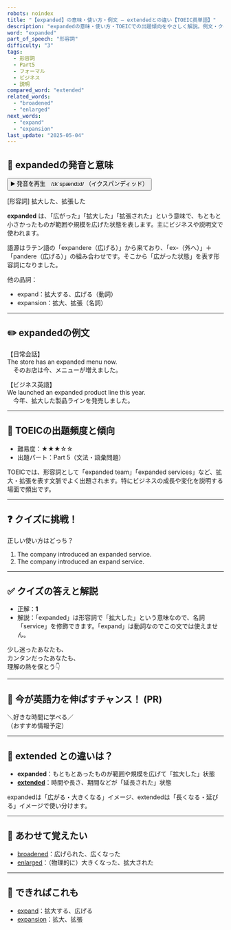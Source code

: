 ```yaml
---
robots: noindex
title: "【expanded】の意味・使い方・例文 ― extendedとの違い【TOEIC英単語】"
description: "expandedの意味・使い方・TOEICでの出題傾向をやさしく解説。例文・クイズ付きでextendedとの違いもわかりやすく学べます。"
word: "expanded"
part_of_speech: "形容詞"
difficulty: "3"
tags:
  - 形容詞
  - Part5
  - フォーマル
  - ビジネス
  - 説明
compared_word: "extended"
related_words:
  - "broadened"
  - "enlarged"
next_words:
  - "expand"
  - "expansion"
last_update: "2025-05-04"
---
```


## 🔰 expandedの発音と意味

<button class="play-audio" onclick="playTTS('expanded')">
  <span class="play-audio-main">
    ▶️ 発音を再生　/ɪkˈspændɪd/
  </span>
  <span class="play-audio-sub">
    （イクスパンディッド）
  </span>
</button>

[形容詞] 拡大した、拡張した

**expanded** は、「広がった」「拡大した」「拡張された」という意味で、もともと小さかったものが範囲や規模を広げた状態を表します。主にビジネスや説明文で使われます。

語源はラテン語の「expandere（広げる）」から来ており、「ex-（外へ）」＋「pandere（広げる）」の組み合わせです。そこから「広がった状態」を表す形容詞になりました。

他の品詞：  
- expand：拡大する、広げる（動詞）
- expansion：拡大、拡張（名詞）

---

## ✏️ expandedの例文

【日常会話】  
The store has an expanded menu now.  
　そのお店は今、メニューが増えました。

【ビジネス英語】  
We launched an expanded product line this year.  
　今年、拡大した製品ラインを発売しました。

---

## 🎯 TOEICの出題頻度と傾向

- 難易度：★★★☆☆
- 出題パート：Part 5（文法・語彙問題）

TOEICでは、形容詞として「expanded team」「expanded services」など、拡大・拡張を表す文脈でよく出題されます。特にビジネスの成長や変化を説明する場面で頻出です。

---

## ❓ クイズに挑戦！

正しい使い方はどっち？

1. The company introduced an expanded service.  
2. The company introduced an expand service.

---

## ✅ クイズの答えと解説

- 正解：**1**
- 解説：「expanded」は形容詞で「拡大した」という意味なので、名詞「service」を修飾できます。「expand」は動詞なのでこの文では使えません。

少し迷ったあなたも、  
カンタンだったあなたも、  
理解の熱を保とう👇️

---

## 🚀 今が英語力を伸ばすチャンス！ (PR)

<div class="info-center">
＼好きな時間に学べる／<br>  
（おすすめ情報予定）
</div>

---

## 🤔  extended との違いは？

- **expanded**：もともとあったものが範囲や規模を広げて「拡大した」状態
- **[extended](/extended)**：時間や長さ、期間などが「延長された」状態

expandedは「広がる・大きくなる」イメージ、extendedは「長くなる・延びる」イメージで使い分けます。

---

## 🧩 あわせて覚えたい

- [broadened](/broadened)：広げられた、広くなった
- [enlarged](/enlarged)：（物理的に）大きくなった、拡大された

---

## 📖 できればこれも

- [expand](/expand)：拡大する、広げる
- [expansion](/expansion)：拡大、拡張

<!-- cvid: aid46_bid36 -->
